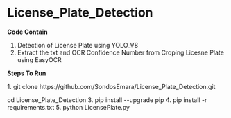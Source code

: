 # License_Plate_Detection

  **Code Contain**
   1. Detection of License Plate using YOLO_V8 
   2. Extract the txt and OCR Confidence Number  from Croping Licesne Plate using EasyOCR 


  **Steps To Run**

   <p>
      1. git clone https://github.com/SondosEmara/License_Plate_Detection.git
   </p> 
     cd License_Plate_Detection
     3. pip install --upgrade pip
     4. pip install -r requirements.txt
     5. python LicensePlate.py

